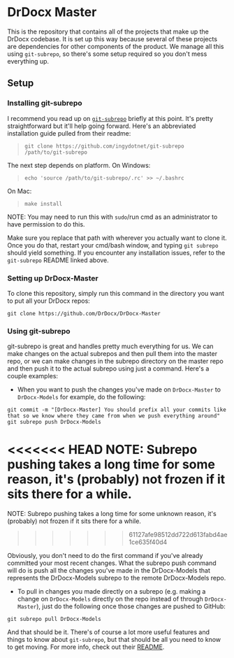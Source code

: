 # DrDocx Master

This is the repository that contains all of the projects that make up the DrDocx codebase. It is set up this way because several of these projects are dependencies for other components of the product. We manage all this using ``git-subrepo``, so there's some setup required so you don't mess everything up.

## Setup

### Installing git-subrepo

I recommend you read up on [``git-subrepo``](https://github.com/ingydotnet/git-subrepo) briefly at this point. It's pretty straightforward but it'll help going forward. Here's an abbreviated installation guide pulled from their readme:

>``git clone https://github.com/ingydotnet/git-subrepo /path/to/git-subrepo``

The next step depends on platform.
On Windows:
>``echo 'source /path/to/git-subrepo/.rc' >> ~/.bashrc``

On Mac:

>``make install``

NOTE: You may need to run this with ``sudo``/run cmd as an administrator to have permission to do this.

Make sure you replace that path with wherever you actually want to clone it.  Once you do that, restart your cmd/bash window, and typing ``git subrepo`` should yield something. If you encounter any installation issues, refer to the ``git-subrepo`` README linked above.

### Setting up DrDocx-Master

To clone this repository, simply run this command in the directory you want to put all your DrDocx repos:

```
git clone https://github.com/DrDocx/DrDocx-Master
```

### Using git-subrepo

git-subrepo is great and handles pretty much everything for us. We can make changes on the actual subrepos and then pull them into the master repo, or we can make changes in the subrepo directory on the master repo and then push it to the actual subrepo using just a command. Here's a couple examples:

- When you want to push the changes you've made on ``DrDocx-Master`` to ``DrDocx-Models`` for example, do the following:

```
git commit -m "[DrDocx-Master] You should prefix all your commits like that so we know where they came from when we push everything around"
git subrepo push DrDocx-Models
```

<<<<<<< HEAD
NOTE: Subrepo pushing takes a long time for some reason, it's (probably) not frozen if it sits there for a while.
=======
NOTE: Subrepo pushing takes a long time for some unknown reason, it's (probably) not frozen if it sits there for a while.
>>>>>>> 61127afe98512dd722d613fabd4ae1ce635f40d4

Obviously, you don't need to do the first command if you've already committed your most recent changes. What the subrepo push command will do is push all the changes you've made in the DrDocx-Models that represents the DrDocx-Models subrepo to the remote DrDocx-Models repo.

- To pull in changes you made directly on a subrepo (e.g. making a change on ``DrDocx-Models`` directly on the repo instead of through ``DrDocx-Master``), just do the following once those changes are pushed to GitHub:

```
git subrepo pull DrDocx-Models
```

And that should be it. There's of course a lot more useful features and things to know about ``git-subrepo``, but that should be all you need to know to get moving. For more info, check out their [README](https://github.com/ingydotnet/git-subrepo/blob/master/ReadMe.pod).
